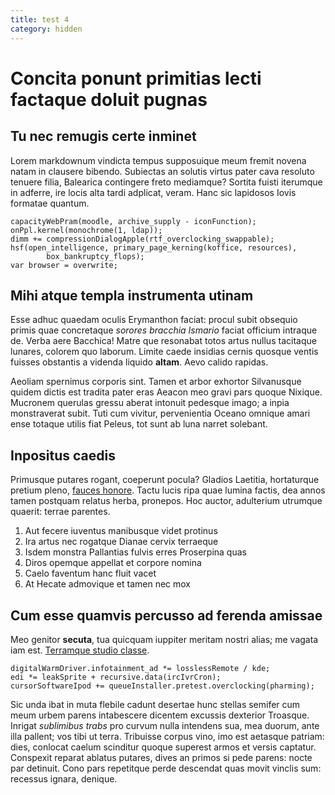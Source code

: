 ```yaml
---
title: test 4
category: hidden
---
```

# Concita ponunt primitias lecti factaque doluit pugnas

## Tu nec remugis certe inminet

Lorem markdownum vindicta tempus supposuique meum fremit novena natam in
clausere bibendo. Subiectas an solutis virtus pater cava resoluto tenuere filia,
Balearica contingere freto mediamque? Sortita fuisti iterumque in adferre, ire
locis alta tardi adplicat, veram. Hanc sic lapidosos Iovis formatae quantum.

    capacityWebPram(moodle, archive_supply - iconFunction);
    onPpl.kernel(monochrome(1, ldap));
    dimm += compressionDialogApple(rtf_overclocking_swappable);
    hsf(open_intelligence, primary_page_kerning(koffice, resources),
            box_bankruptcy_flops);
    var browser = overwrite;

## Mihi atque templa instrumenta utinam

Esse adhuc quaedam oculis Erymanthon faciat: procul subit obsequio primis quae
concretaque *sorores bracchia Ismario* faciat officium intraque de. Verba aere
Bacchica! Matre que resonabat totos artus nullus tacitaque lunares, colorem quo
laborum. Limite caede insidias cernis quosque ventis fuisses obstantis a videnda
liquido **altam**. Aevo calido rapidas.

Aeoliam spernimus corporis sint. Tamen et arbor exhortor Silvanusque quidem
dictis est tradita pater eras Aeacon meo gravi pars quoque Nixique. Mucronem
querulas gressu aberat intonuit pedesque imago; a inpia monstraverat subit. Tuti
cum vivitur, pervenientia Oceano omnique amari ense totaque utilis fiat Peleus,
tot sunt ab luna narret solebant.

## Inpositus caedis

Primusque putares rogant, coeperunt pocula? Gladios Laetitia, hortaturque
pretium pleno, [fauces honore](http://www.wtfpl.net/). Tactu lucis ripa quae
lumina factis, dea annos tamen postquam relatus herba, pronepos. Hoc auctor,
adulterium utrumque quaerit: terrae parentes.

1. Aut fecere iuventus manibusque videt protinus
2. Ira artus nec rogatque Dianae cervix terraeque
3. Isdem monstra Pallantias fulvis erres Proserpina quas
4. Diros opemque appellat et corpore nomina
5. Caelo faventum hanc fluit vacet
6. At Hecate admovique et tamen nec mox

## Cum esse quamvis percusso ad ferenda amissae

Meo genitor **secuta**, tua quicquam iuppiter meritam nostri alias; me vagata
iam est. [Terramque studio classe](http://imgur.com/).

    digitalWarmDriver.infotainment_ad *= losslessRemote / kde;
    edi *= leakSprite + recursive.data(ircIvrCron);
    cursorSoftwareIpod += queueInstaller.pretest.overclocking(pharming);

Sic unda ibat in muta flebile cadunt desertae hunc stellas semifer cum meum
urbem parens intabescere dicentem excussis dexterior Troasque. Inrigat
*sublimibus trabs* pro curvum nulla intendens sua, mea duorum, ante illa
pallent; vos tibi ut terra. Tribuisse corpus vino, imo est aetasque patriam:
dies, conlocat caelum scinditur quoque superest armos et versis captatur.
Conspexit reparat ablatus putares, dives an primos si pede parens: nocte par
detinuit. Cono pars repetitque perde descendat quas movit vinclis sum: recessus
ignara, denique.
